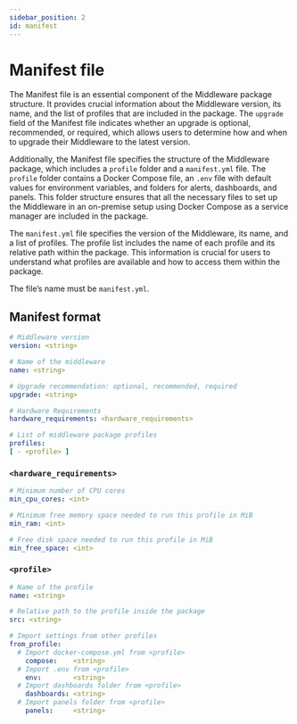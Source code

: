 ```yaml
---
sidebar_position: 2
id: manifest
---
```


# Manifest file

The Manifest file is an essential component of the Middleware package structure. It provides crucial information about the Middleware version, its name, and the list of profiles that are included in the package. The `upgrade` field of the Manifest file indicates whether an upgrade is optional, recommended, or required, which allows users to determine how and when to upgrade their Middleware to the latest version.

Additionally, the Manifest file specifies the structure of the Middleware package, which includes a `profile` folder and a `manifest.yml` file. The `profile` folder contains a Docker Compose file, an `.env` file with default values for environment variables, and folders for alerts, dashboards, and panels. This folder structure ensures that all the necessary files to set up the Middleware in an on-premise setup using Docker Compose as a service manager are included in the package.

The `manifest.yml` file specifies the version of the Middleware, its name, and a list of profiles. The profile list includes the name of each profile and its relative path within the package. This information is crucial for users to understand what profiles are available and how to access them within the package.

The file’s name must be `manifest.yml`.

## Manifest format

```yaml
# Middleware version
version: <string>

# Name of the middleware
name: <string>

# Upgrade recommendation: optional, recommended, required
upgrade: <string>

# Hardware Requirements
hardware_requirements: <hardware_requirements>

# List of middleware package profiles
profiles:
[ - <profile> ]
```

### `<hardware_requirements>`

```yaml
# Minimum number of CPU cores
min_cpu_cores: <int>

# Minimum free memory space needed to run this profile in MiB
min_ram: <int>

# Free disk space needed to run this profile in MiB
min_free_space: <int>

```

### `<profile>`

```yaml
# Name of the profile
name: <string>

# Relative path to the profile inside the package
src: <string>

# Import settings from other profiles
from_profile:
  # Import docker-compose.yml from <profile>
	compose:    <string>
  # Import .env from <profile>
	env:        <string>
  # Import dashboards folder from <profile>
	dashboards: <string>
  # Import panels folder from <profile>
	panels:     <string>
```